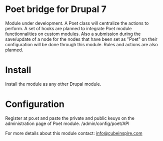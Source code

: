 # Poet bridge for Drupal 7

Module under development.
A Poet class will centralize the actions to perform.
A set of hooks are planned to integrate Poet module functionnalities on custom modules.
Also a submission during the save/update of a node for the nodes that have been set as "Poet" on their configuration will be done through this module.
Rules and actions are also planned.

Install
=======
Install the module as any other Drupal module.

Configuration
=============
Register at po.et and paste the private and public keuys on the administration page of Poet module.
/admin/config/poet/API

For more details about this module contact: info@cubeinspire.com

